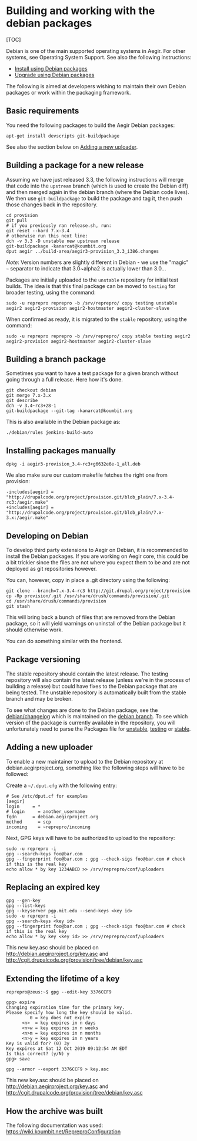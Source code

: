 Building and working with the debian packages
=============================================

[TOC]

Debian is one of the main supported operating systems in Aegir. For other
systems, see Operating System Support. See also the following instructions:

* [Install using Debian packages](/install/#debianubuntu)
* [Upgrade using Debian packages](/install/upgrade/#upgrades-with-debian-packages)

The following is aimed at developers wishing to maintain their own Debian
packages or work within the packaging framework.

Basic requirements
------------------

You need the following packages to build the Aegir Debian packages:

    apt-get install devscripts git-buildpackage

See also the section below on [Adding a new uploader](#adding-a-new-uploader).

Building a package for a new release
------------------------------------

Assuming we have just released 3.3, the following instructions will merge that
code into the `upstream` branch (which is used to create the Debian diff) and
then merged again in the debian branch (where the Debian code lives). We then
use `git-buildpackage` to build the package and tag it, then push those changes
back in the repository.

    cd provision
    git pull
    # if you previously ran release.sh, run:
    git reset --hard 7.x-3.4
    # otherwise run this next line:
    dch -v 3.3 -D unstable new upstream release
    git-buildpackage -kanarcat@koumbit.org
    dput aegir ../build-area/aegir3-provision_3.3_i386.changes

*Note*: Version numbers are slightly different in Debian - we use the "magic"
`~` separator to indicate that 3.0~alpha2 is actually lower than 3.0...

Packages are initially uploaded to the `unstable` repository for initial
test builds. The idea is that this final package can be moved to `testing` for
broader testing, using the command:

    sudo -u reprepro reprepro -b /srv/reprepro/ copy testing unstable aegir2 aegir2-provision aegir2-hostmaster aegir2-cluster-slave

When confirmed as ready, it is migrated to the `stable` repository, using the command:

    sudo -u reprepro reprepro -b /srv/reprepro/ copy stable testing aegir2 aegir2-provision aegir2-hostmaster aegir2-cluster-slave

Building a branch package
-------------------------

Sometimes you want to have a test package for a given branch without going
through a full release. Here how it's done.

    git checkout debian
    git merge 7.x-3.x
    git describe
    dch -v 3.4~rc3+28-1
    git-buildpackage --git-tag -kanarcat@koumbit.org

This is also available in the Debian package as:

    ./debian/rules jenkins-build-auto

Installing packages manually
----------------------------

    dpkg -i aegir3-provision_3.4~rc3+g6632e6e-1_all.deb

We also make sure our custom makefile fetches the right one from provision:

    -includes[aegir] = "http://drupalcode.org/project/provision.git/blob_plain/7.x-3.4-rc3:/aegir.make"
    +includes[aegir] = "http://drupalcode.org/project/provision.git/blob_plain/7.x-3.x:/aegir.make"

Developing on Debian
--------------------

To develop third party extensions to Aegir on Debian, it is recommended to
install the Debian packages. If you are working on Aegir core, this could be a
bit trickier since the files are not where you expect them to be and are not
deployed as git repositories however.

You can, however, copy in place a .git directory using the following:

    git clone --branch=7.x-3.4-rc3 http://git.drupal.org/project/provision
    cp -Rp provision/.git /usr/share/drush/commands/provision/.git
    cd /usr/share/drush/commands/provision
    git stash

This will bring back a bunch of files that are removed from the Debian package,
so it will yield warnings on uninstall of the Debian package but it should
otherwise work.

You can do something similar with the frontend.

Package versioning
------------------

The stable repository should contain the latest release. The testing repository
will also contain the latest release (unless we're in the process of building a
release) but could have fixes to the Debian package that are being tested. The
unstable repository is automatically built from the stable branch and may be
broken.

To see what changes are done to the Debian package, see the
[debian/changelog](http://drupalcode.org/project/provision.git/blob/refs/heads/debian:/debian/changelog)
which is maintained on the [debian
branch](http://drupalcode.org/project/provision.git/shortlog/refs/heads/debian).
To see which version of the package is currently available in the repository,
you will unfortunately need to parse
the Packages file for
[unstable](http://debian.aegirproject.org/dists/unstable/main/binary-amd64/Packages),
[testing](http://debian.aegirproject.org/dists/testing/main/binary-amd64/Packages)
or
[stable](http://debian.aegirproject.org/dists/stable/main/binary-amd64/Packages).

Adding a new uploader
---------------------

To enable a new maintainer to upload to the Debian repository at
debian.aegirproject.org, something like the following steps will have to be
followed:

Create a `~/.dput.cfg` with the following entry:

    # See /etc/dput.cf for examples
    [aegir]
    login     = *
    # login     = another_username
    fqdn      = debian.aegirproject.org
    method      = scp
    incoming    = ~reprepro/incoming

Next, GPG keys will have to be authorized to upload to the repository:

    sudo -u reprepro -i
    gpg --search-keys foo@bar.com
    gpg --fingerprint foo@bar.com ; gpg --check-sigs foo@bar.com # check if this is the real key
    echo allow * by key 1234ABCD >> /srv/reprepro/conf/uploaders

Replacing an expired key
------------------------

    gpg --gen-key
    gpg --list-keys
    gpg --keyserver pgp.mit.edu --send-keys <key id>
    sudo -u reprepro -i
    gpg --search-keys <key id>
    gpg --fingerprint foo@bar.com ; gpg --check-sigs foo@bar.com # check if this is the real key
    echo allow * by key <key id> >> /srv/reprepro/conf/uploaders

This new key.asc should be placed on http://debian.aegirproject.org/key.asc and http://cgit.drupalcode.org/provision/tree/debian/key.asc

Extending the lifetime of a key
-------------------------------


    reprepro@zeus:~$ gpg --edit-key 3376CCF9

    gpg> expire
    Changing expiration time for the primary key.
    Please specify how long the key should be valid.
             0 = key does not expire
          <n>  = key expires in n days
          <n>w = key expires in n weeks
          <n>m = key expires in n months
          <n>y = key expires in n years
    Key is valid for? (0) 3y
    Key expires at Sat 12 Oct 2019 09:12:54 AM EDT
    Is this correct? (y/N) y
    gpg> save

    gpg --armor --export 3376CCF9 > key.asc

This new key.asc should be placed on http://debian.aegirproject.org/key.asc and http://cgit.drupalcode.org/provision/tree/debian/key.asc


How the archive was built
-------------------------

The following documentation was used: <https://wiki.koumbit.net/RepreproConfiguration>
